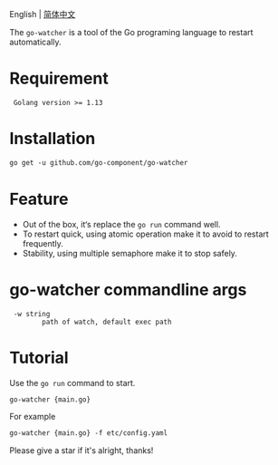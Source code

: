 English | [简体中文](README.md)

The `go-watcher` is a  tool of the Go programing language to restart automatically.
# Requirement
```shell
 Golang version >= 1.13
```

# Installation
```html
go get -u github.com/go-component/go-watcher
```

# Feature
*  Out of the box, it‘s replace the `go run` command well.
*  To restart quick, using atomic operation make it to avoid to restart frequently.
*  Stability, using multiple semaphore make it to stop safely.

# go-watcher commandline args

```shell
 -w string
        path of watch, default exec path
```


# Tutorial

Use the `go run` command to start.

```html
go-watcher {main.go}
```

For example

```html
go-watcher {main.go} -f etc/config.yaml
```

Please give a star if it's alright, thanks!
